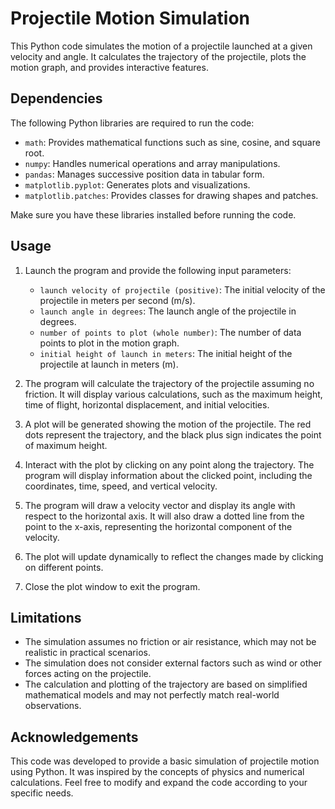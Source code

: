 # Projectile Motion Simulation

This Python code simulates the motion of a projectile launched at a given velocity and angle. It calculates the trajectory of the projectile, plots the motion graph, and provides interactive features.

## Dependencies

The following Python libraries are required to run the code:
- `math`: Provides mathematical functions such as sine, cosine, and square root.
- `numpy`: Handles numerical operations and array manipulations.
- `pandas`: Manages successive position data in tabular form.
- `matplotlib.pyplot`: Generates plots and visualizations.
- `matplotlib.patches`: Provides classes for drawing shapes and patches.

Make sure you have these libraries installed before running the code.

## Usage

1. Launch the program and provide the following input parameters:
   - `launch velocity of projectile (positive)`: The initial velocity of the projectile in meters per second (m/s).
   - `launch angle in degrees`: The launch angle of the projectile in degrees.
   - `number of points to plot (whole number)`: The number of data points to plot in the motion graph.
   - `initial height of launch in meters`: The initial height of the projectile at launch in meters (m).
   
2. The program will calculate the trajectory of the projectile assuming no friction. It will display various calculations, such as the maximum height, time of flight, horizontal displacement, and initial velocities.

3. A plot will be generated showing the motion of the projectile. The red dots represent the trajectory, and the black plus sign indicates the point of maximum height.

4. Interact with the plot by clicking on any point along the trajectory. The program will display information about the clicked point, including the coordinates, time, speed, and vertical velocity.

5. The program will draw a velocity vector and display its angle with respect to the horizontal axis. It will also draw a dotted line from the point to the x-axis, representing the horizontal component of the velocity.

6. The plot will update dynamically to reflect the changes made by clicking on different points.

7. Close the plot window to exit the program.

## Limitations

- The simulation assumes no friction or air resistance, which may not be realistic in practical scenarios.
- The simulation does not consider external factors such as wind or other forces acting on the projectile.
- The calculation and plotting of the trajectory are based on simplified mathematical models and may not perfectly match real-world observations.

## Acknowledgements

This code was developed to provide a basic simulation of projectile motion using Python. It was inspired by the concepts of physics and numerical calculations. Feel free to modify and expand the code according to your specific needs.

